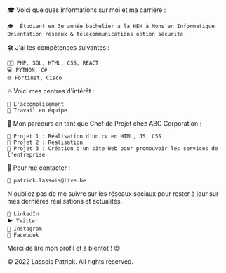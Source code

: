 🎓 Voici quelques informations sur moi et ma carrière :

    🎓  Étudiant en 3e année bachelier a la HEH à Mons en Informatique Orientation réseaux & télécommunications option sécurité
    
🛠 J'ai les compétences suivantes :

    👩‍💻 PHP, SQL, HTML, CSS, REACT
    💻 PYTHON, C#
    🌐 Fortinet, Cisco

🔥 Voici mes centres d'intérêt :

    🚀 L'accomplisement
    🤝 Travail en équipe

🌟 Mon parcours en tant que Chef de Projet chez ABC Corporation :

    🔨 Projet 1 : Réalisation d'un cv en HTML, JS, CSS 
    🔨 Projet 2 : Réalisation 
    🔨 Projet 3 : Création d'un site Web pour promouvoir les services de l'entreprise

🤝 Pour me contacter :

    📧 patrick.lassois@live.be

N'oubliez pas de me suivre sur les réseaux sociaux pour rester à jour sur mes dernières réalisations et actualités.

    💙 LinkedIn
    🐦 Twitter
    📸 Instagram
    👥 Facebook

Merci de lire mon profil et à bientôt ! 😊

©️ 2022 Lassois Patrick. All rights reserved.
